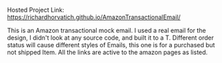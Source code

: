 Hosted Project Link: https://richardhorvatich.github.io/AmazonTransactionalEmail/

This is an Amazon transactional mock email. I used a real email for the design, I didn't look at any source code, and built it to a T. Different order 
status will cause different styles of Emails, this one is for a purchased but not shipped Item. All the links are active to the amazon pages as listed. 

